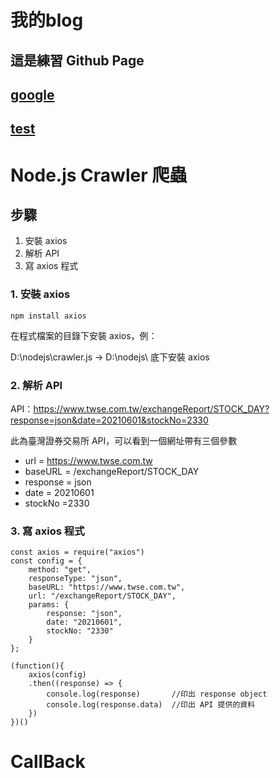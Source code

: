 # 我的blog


## 這是練習 Github Page

## [google](https://www.google.com)

## [test](https://ycchien313.github.io/test/)



# Node.js Crawler 爬蟲

## 步驟
1. 安裝 axios
2. 解析 API
3. 寫 axios 程式

### 1. 安裝 axios
```javascript= 
npm install axios
```
在程式檔案的目錄下安裝 axios，例：

D:\nodejs\crawler.js → D:\nodejs\ 底下安裝 axios


### 2. 解析 API
API：https://www.twse.com.tw/exchangeReport/STOCK_DAY?response=json&date=20210601&stockNo=2330

此為臺灣證券交易所 API，可以看到一個網址帶有三個參數
- url = https://www.twse.com.tw
- baseURL = /exchangeReport/STOCK_DAY
- response = json
- date = 20210601
- stockNo =2330


### 3. 寫 axios 程式
```javascript= 
const axios = require("axios")
const config = {
    method: "get",
    responseType: "json",
    baseURL: "https://www.twse.com.tw",
    url: "/exchangeReport/STOCK_DAY",
    params: {
        response: "json",
        date: "20210601",
        stockNo: "2330"
    }
};

(function(){
    axios(config)
    .then((response) => {
        console.log(response)       //印出 response object
        console.log(response.data)  //印出 API 提供的資料
    })
})()
```


# CallBack


